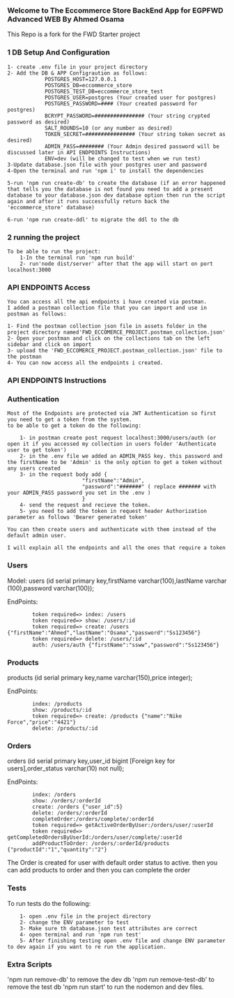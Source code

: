 ### Welcome to The Eccommerce Store BackEnd App for EGPFWD Advanced WEB By Ahmed Osama

This Repo is a fork for the FWD Starter project

### 1 DB Setup And Configuration

    1- create .env file in your project directory
    2- Add the DB & APP Configraution as follows:
                POSTGRES_HOST=127.0.0.1
                POSTGRES_DB=eccommerce_store
                POSTGRES_TEST_DB=eccommerce_store_test
                POSTGRES_USER=postgres (Your created user for postgres)
                POSTGRES_PASSWORD=#### (Your created password for postgres)
                BCRYPT_PASSWORD=################ (Your string crypted password as desired)
                SALT_ROUNDS=10 (or any number as desired)
                TOKEN_SECRET=################ (Your string token secret as desired)
                ADMIN_PASS=######## (Your Admin desired password will be discussed later in API ENDPOINTS Instructions)
                ENV=dev (will be changed to test when we run test)
    3-Update database.json file with your postgres user and password
    4-Open the terminal and run 'npm i' to install the dependencies

    5-run 'npm run create-db' to create the database (if an error happened that tells you the database is not found you need to add a present database to your database.json dev database option then run the script again and after it runs successfully return back the 'eccommerce_store' database)

    6-run 'npm run create-ddl' to migrate the ddl to the db

### 2 running the project
    To be able to run the project:
        1-In the terminal run 'npm run build'
        2- run'node dist/server' after that the app will start on port localhost:3000

### API ENDPOINTS Access
    You can access all the api endpoints i have created via postman.
    I added a postman collection file that you can import and use in postman as follows:

    1- Find the postman collection json file in assets folder in the project directory named'FWD_ECCOMERCE_PROJECT.postman_collection.json'
    2- Open your postman and click on the collections tab on the left sidebar and click on import
    3- upload the 'FWD_ECCOMERCE_PROJECT.postman_collection.json' file to the postman
    4- You can now access all the endpoints i created.

### API ENDPOINTS Instructions

### Authentication
    Most of the Endpoints are protected via JWT Authentication so first you need to get a token from the system.
    to be able to get a token do the following:

        1- in postman create post request localhost:3000/users/auth (or open it if you accessed my collection in users folder 'Authenticate user to get token') 
        2- in the .env file we added an ADMIN_PASS key. this password and the firstName to be 'Admin' is the only option to get a token without any users created
        3- in the request body add {
                            "firstName":"Admin",
                            "password":"#######" ( replace ####### with  your ADMIN_PASS password you set in the .env )
                            }
        4- send the request and recieve the token.
        5- you need to add the token in request header Authorization parameter as follows 'Bearer generated token'

    You can then create users and authenticate with them instead of the default admin user.

    I will explain all the endpoints and all the ones that require a token

### Users

Model:
 users (id serial primary key,firstName varchar(100),lastName varchar (100),password varchar(100));

 EndPoints: 

            token required=> index: /users
            token required=> show: /users/:id
            token required=> create: /users {"firstName":"Ahmed","lastName":"Osama","password":"Ss123456"}
            token required=> delete: /users/:id
            auth: /users/auth {"firstName":"ssww","password":"Ss123456"}

### Products 
 products (id serial primary key,name varchar(150),price integer);

 EndPoints:

            index: /products
            show: /products/:id
            token required=> create: /products {"name":"Nike Force","price":"4421"}
            delete: /products/:id

### Orders

orders (id serial primary key,user_id bigint [Foreign key for users],order_status varchar(10) not null);

 EndPoints:

            index: /orders
            show: /orders/:orderId
            create: /orders {"user_id":5}
            delete: /orders/:orderId
            completeOrder:/orders/complete/:orderId
            token required=> getActiveOrderByUser:/orders/user/:userId
            token required=> getCompletedOrdersByUserId:/orders/user/complete/:userId
            addProductToOrder: /orders/:orderId/products {"productId":"1","quantity":"2"}

The Order is created for user with default order status to active. then you can add products to order and then you can complete the order


### Tests

To run tests do the following:

        1- open .env file in the project directory
        2- change the ENV parameter to test
        3- Make sure th database.json test attributes are correct 
        4- open terminal and run 'npm run test'
        5- After finishing testing open .env file and change ENV parameter to dev again if you want to re run the application.


### Extra Scripts

'npm run remove-db' to remove the dev db
'npm run remove-test-db' to remove the test db
'npm run start' to run the nodemon and dev files.








    